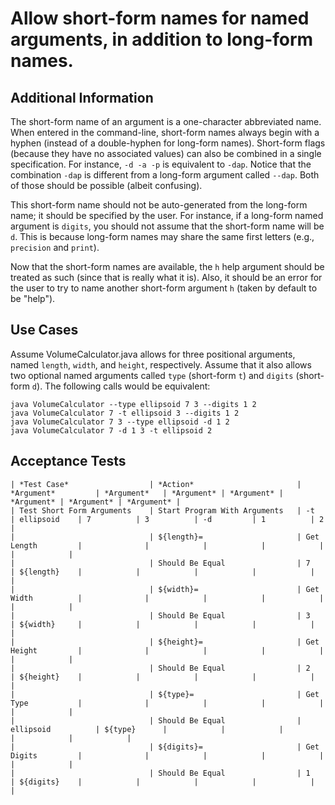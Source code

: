 # Allow short-form names for named arguments, in addition to long-form names.

## Additional Information

The short-form name of an argument is a one-character abbreviated name. When entered in the command-line, short-form names always begin with a hyphen (instead of a double-hyphen for long-form names). Short-form flags (because they have no associated values) can also be combined in a single specification. For instance, `-d -a -p` is equivalent to `-dap`. Notice that the combination `-dap` is different from a long-form argument called `--dap`. Both of those should be possible (albeit confusing).

This short-form name should not be auto-generated from the long-form name; it should be specified by the user. For instance, if a long-form named argument is `digits`, you should not assume that the short-form name will be `d`. This is because long-form names may share the same first letters (e.g., `precision` and `print`).

Now that the short-form names are available, the `h` help argument should be treated as such (since that is really what it is). Also, it should be an error for the user to try to name another short-form argument `h` (taken by default to be "help").

## Use Cases

Assume VolumeCalculator.java allows for three positional arguments, named `length`, `width`, and `height`, respectively. Assume that it also allows two optional named arguments called `type` (short-form `t`) and `digits` (short-form `d`). The following calls would be equivalent:

    java VolumeCalculator --type ellipsoid 7 3 --digits 1 2
    java VolumeCalculator 7 -t ellipsoid 3 --digits 1 2
    java VolumeCalculator 7 3 --type ellipsoid -d 1 2
    java VolumeCalculator 7 -d 1 3 -t ellipsoid 2


## Acceptance Tests

    | *Test Case*                  | *Action*                       | *Argument*         | *Argument*   | *Argument* | *Argument* | *Argument* | *Argument* | *Argument* |
    | Test Short Form Arguments    | Start Program With Arguments   | -t                 | ellipsoid    | 7          | 3          | -d         | 1          | 2          |
    |                              | ${length}=                     | Get Length         |              |            |            |            |            |            |
    |                              | Should Be Equal                | 7                  | ${length}    |            |            |            |            |            |
    |                              | ${width}=                      | Get Width          |              |            |            |            |            |            |
    |                              | Should Be Equal                | 3                  | ${width}     |            |            |            |            |            |
    |                              | ${height}=                     | Get Height         |              |            |            |            |            |            |
    |                              | Should Be Equal                | 2                  | ${height}    |            |            |            |            |            |
    |                              | ${type}=                       | Get Type           |              |            |            |            |            |            |
    |                              | Should Be Equal                | ellipsoid          | ${type}      |            |            |            |            |            |
    |                              | ${digits}=                     | Get Digits         |              |            |            |            |            |            |
    |                              | Should Be Equal                | 1                  | ${digits}    |            |            |            |            |            |
